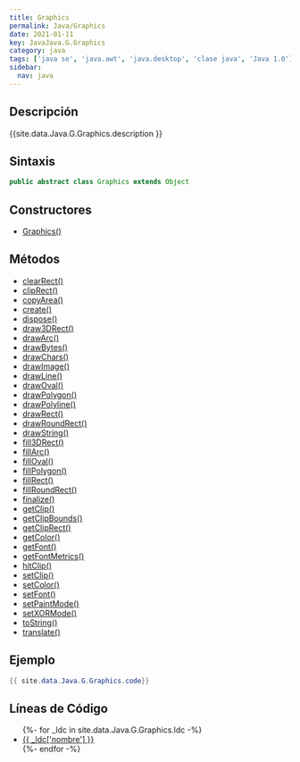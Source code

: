 ```yaml
---
title: Graphics
permalink: Java/Graphics
date: 2021-01-11
key: JavaJava.G.Graphics
category: java
tags: ['java se', 'java.awt', 'java.desktop', 'clase java', 'Java 1.0']
sidebar: 
  nav: java
---
```


## Descripción
{{site.data.Java.G.Graphics.description }}

## Sintaxis
~~~java
public abstract class Graphics extends Object
~~~

## Constructores
* [Graphics()](/Java/Graphics/Graphics/)

## Métodos
* [clearRect()](/Java/Graphics/clearRect)
* [clipRect()](/Java/Graphics/clipRect)
* [copyArea()](/Java/Graphics/copyArea)
* [create()](/Java/Graphics/create)
* [dispose()](/Java/Graphics/dispose)
* [draw3DRect()](/Java/Graphics/draw3DRect)
* [drawArc()](/Java/Graphics/drawArc)
* [drawBytes()](/Java/Graphics/drawBytes)
* [drawChars()](/Java/Graphics/drawChars)
* [drawImage()](/Java/Graphics/drawImage)
* [drawLine()](/Java/Graphics/drawLine)
* [drawOval()](/Java/Graphics/drawOval)
* [drawPolygon()](/Java/Graphics/drawPolygon)
* [drawPolyline()](/Java/Graphics/drawPolyline)
* [drawRect()](/Java/Graphics/drawRect)
* [drawRoundRect()](/Java/Graphics/drawRoundRect)
* [drawString()](/Java/Graphics/drawString)
* [fill3DRect()](/Java/Graphics/fill3DRect)
* [fillArc()](/Java/Graphics/fillArc)
* [fillOval()](/Java/Graphics/fillOval)
* [fillPolygon()](/Java/Graphics/fillPolygon)
* [fillRect()](/Java/Graphics/fillRect)
* [fillRoundRect()](/Java/Graphics/fillRoundRect)
* [finalize()](/Java/Graphics/finalize)
* [getClip()](/Java/Graphics/getClip)
* [getClipBounds()](/Java/Graphics/getClipBounds)
* [getClipRect()](/Java/Graphics/getClipRect)
* [getColor()](/Java/Graphics/getColor)
* [getFont()](/Java/Graphics/getFont)
* [getFontMetrics()](/Java/Graphics/getFontMetrics)
* [hitClip()](/Java/Graphics/hitClip)
* [setClip()](/Java/Graphics/setClip)
* [setColor()](/Java/Graphics/setColor)
* [setFont()](/Java/Graphics/setFont)
* [setPaintMode()](/Java/Graphics/setPaintMode)
* [setXORMode()](/Java/Graphics/setXORMode)
* [toString()](/Java/Graphics/toString)
* [translate()](/Java/Graphics/translate)

## Ejemplo
~~~java
{{ site.data.Java.G.Graphics.code}}
~~~

## Líneas de Código
<ul>
{%- for _ldc in site.data.Java.G.Graphics.ldc -%}
   <li>
       <a href="{{_ldc['url'] }}">{{ _ldc['nombre'] }}</a>
   </li>
{%- endfor -%}
</ul>
